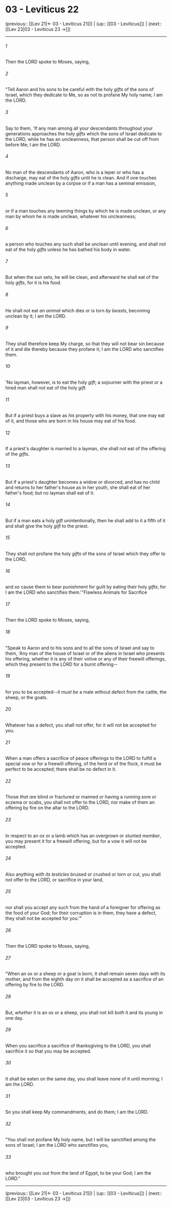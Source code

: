 # 03 - Leviticus 22

(previous:: [[Lev 21|← 03 - Leviticus 21]]) | (up:: [[03 - Leviticus]]) | (next:: [[Lev 23|03 - Leviticus 23 →]])

***


###### 1 
Then the LORD spoke to Moses, saying, 

###### 2 
"Tell Aaron and his sons to be careful with the holy _gifts_ of the sons of Israel, which they dedicate to Me, so as not to profane My holy name; I am the LORD. 

###### 3 
Say to them, 'If any man among all your descendants throughout your generations approaches the holy _gifts_ which the sons of Israel dedicate to the LORD, while he has an uncleanness, that person shall be cut off from before Me; I am the LORD. 

###### 4 
No man of the descendants of Aaron, who is a leper or who has a discharge, may eat of the holy _gifts_ until he is clean. And if one touches anything made unclean by a corpse or if a man has a seminal emission, 

###### 5 
or if a man touches any teeming things by which he is made unclean, or any man by whom he is made unclean, whatever his uncleanness; 

###### 6 
a person who touches any such shall be unclean until evening, and shall not eat of the holy _gifts_ unless he has bathed his body in water. 

###### 7 
But when the sun sets, he will be clean, and afterward he shall eat of the holy _gifts_, for it is his food. 

###### 8 
He shall not eat _an animal_ which dies or is torn _by beasts_, becoming unclean by it; I am the LORD. 

###### 9 
They shall therefore keep My charge, so that they will not bear sin because of it and die thereby because they profane it; I am the LORD who sanctifies them. 

###### 10 
'No layman, however, is to eat the holy _gift_; a sojourner with the priest or a hired man shall not eat of the holy _gift_. 

###### 11 
But if a priest buys a slave as _his_ property with his money, that one may eat of it, and those who are born in his house may eat of his food. 

###### 12 
If a priest's daughter is married to a layman, she shall not eat of the offering of the _gifts_. 

###### 13 
But if a priest's daughter becomes a widow or divorced, and has no child and returns to her father's house as in her youth, she shall eat of her father's food; but no layman shall eat of it. 

###### 14 
But if a man eats a holy _gift_ unintentionally, then he shall add to it a fifth of it and shall give the holy _gift_ to the priest. 

###### 15 
They shall not profane the holy _gifts_ of the sons of Israel which they offer to the LORD, 

###### 16 
and _so_ cause them to bear punishment for guilt by eating their holy _gifts_; for I am the LORD who sanctifies them.'"Flawless Animals for Sacrifice 

###### 17 
Then the LORD spoke to Moses, saying, 

###### 18 
"Speak to Aaron and to his sons and to all the sons of Israel and say to them, 'Any man of the house of Israel or of the aliens in Israel who presents his offering, whether it is any of their votive or any of their freewill offerings, which they present to the LORD for a burnt offering-- 

###### 19 
for you to be accepted--_it must be_ a male without defect from the cattle, the sheep, or the goats. 

###### 20 
Whatever has a defect, you shall not offer, for it will not be accepted for you. 

###### 21 
When a man offers a sacrifice of peace offerings to the LORD to fulfill a special vow or for a freewill offering, of the herd or of the flock, it must be perfect to be accepted; there shall be no defect in it. 

###### 22 
Those _that are_ blind or fractured or maimed or having a running sore or eczema or scabs, you shall not offer to the LORD, nor make of them an offering by fire on the altar to the LORD. 

###### 23 
In respect to an ox or a lamb which has an overgrown or stunted _member_, you may present it for a freewill offering, but for a vow it will not be accepted. 

###### 24 
Also anything _with its testicles_ bruised or crushed or torn or cut, you shall not offer to the LORD, or sacrifice in your land, 

###### 25 
nor shall you accept any such from the hand of a foreigner for offering as the food of your God; for their corruption is in them, they have a defect, they shall not be accepted for you.'" 

###### 26 
Then the LORD spoke to Moses, saying, 

###### 27 
"When an ox or a sheep or a goat is born, it shall remain seven days with its mother, and from the eighth day on it shall be accepted as a sacrifice of an offering by fire to the LORD. 

###### 28 
But, _whether_ it is an ox or a sheep, you shall not kill _both_ it and its young in one day. 

###### 29 
When you sacrifice a sacrifice of thanksgiving to the LORD, you shall sacrifice it so that you may be accepted. 

###### 30 
It shall be eaten on the same day, you shall leave none of it until morning; I am the LORD. 

###### 31 
So you shall keep My commandments, and do them; I am the LORD. 

###### 32 
"You shall not profane My holy name, but I will be sanctified among the sons of Israel; I am the LORD who sanctifies you, 

###### 33 
who brought you out from the land of Egypt, to be your God; I am the LORD."

***

(previous:: [[Lev 21|← 03 - Leviticus 21]]) | (up:: [[03 - Leviticus]]) | (next:: [[Lev 23|03 - Leviticus 23 →]])
